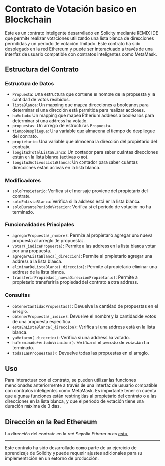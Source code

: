 # Contrato de Votación basico en Blockchain

Este es un contrato inteligente desarrollado en Solidity mediante REMIX IDE que permite realizar votaciones utilizando una lista blanca de direcciones permitidas y un período de votación limitado. Este contrato ha sido desplegado en la red Ethereum y puede ser interactuado a través de una interfaz de usuario compatible con contratos inteligentes como MetaMask.

## Estructura del Contrato

### Estructura de Datos

- `Propuesta`: Una estructura que contiene el nombre de la propuesta y la cantidad de votos recibidos.
- `listaBlanca`: Un mapping que mapea direcciones a booleanos para determinar si una dirección está permitida para realizar acciones.
- `haVotado`: Un mapping que mapea Etherium address a booleanos para determinar si una address ha votado.
- `propuestas`: Un arreglo de estructuras `Propuesta`.
- `tiempoDespliegue`: Una variable que almacena el tiempo de despliegue del contrato.
- `propietario`: Una variable que almacena la dirección del propietario del contrato.
- `longitudTotalListaBlanca`: Un contador para saber cuántas direcciones están en la lista blanca (activas o no).
- `longitudActivosListaBlanca`: Un contador para saber cuántas direcciones están activas en la lista blanca.

### Modificadores

- `soloPropietario`: Verifica si el mensaje proviene del propietario del contrato.
- `soloEnListaBlanca`: Verifica si la address está en la lista blanca.
- `soloDurantePeriodoVotacion`: Verifica si el período de votación no ha terminado.

### Funcionalidades Principales

- `agregarPropuesta(_nombre)`: Permite al propietario agregar una nueva propuesta al arreglo de propuestas.
- `votar(_indicePropuesta)`: Permite a las address en la lista blanca votar por una propuesta.
- `agregarAListaBlanca(_direccion)`: Permite al propietario agregar una address a la lista blanca.
- `eliminarDeListaBlanca(_direccion)`: Permite al propietario eliminar una address de la lista blanca.
- `transferirPropiedad(_nuevaDireccionPropietario)`: Permite al propietario transferir la propiedad del contrato a otra address.

### Consultas

- `obtenerCantidadPropuestas()`: Devuelve la cantidad de propuestas en el arreglo.
- `obtenerPropuesta(_indice)`: Devuelve el nombre y la cantidad de votos de una propuesta específica.
- `estaEnListaBlanca(_direccion)`: Verifica si una address está en la lista blanca.
- `yaVotaron(_direccion)`: Verifica si una address ha votado.
- `haTerminadoPeriodoVotacion()`: Verifica si el período de votación ha terminado.
- `todasLasPropuestas()`: Devuelve todas las propuestas en el arreglo.

## Uso

Para interactuar con el contrato, se pueden utilizar las funciones mencionadas anteriormente a través de una interfaz de usuario compatible con contratos inteligentes como MetaMask. Es importante tener en cuenta que algunas funciones están restringidas al propietario del contrato o a las direcciones en la lista blanca, y que el período de votación tiene una duración máxima de 3 días.

## Dirección en la Red Ethereum

La dirección del contrato en la red Sepolia Ethereum es [esta.](https://sepolia.etherscan.io/tx/0xae448b6ce8827985321194971f70f8c9a562941a33f327b2c5803f42badf9c48).

---

Este contrato ha sido desarrollado como parte de un ejercicio de aprendizaje de Solidity y puede requerir ajustes adicionales para su implementación en un entorno de producción.
